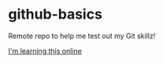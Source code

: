 # github-basics
Remote repo to help me test out my Git skillz!

[I'm learning this online](www.www.com)
